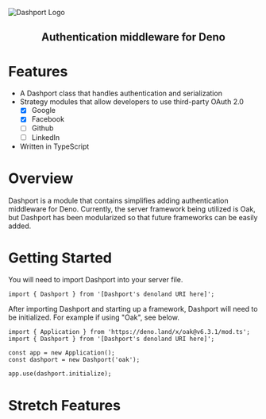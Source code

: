 ![Dashport Logo](https://i.imgur.com/3FndGDl.png)

<h2 style="text-align: center;">Authentication middleware for Deno</h2>

# Features
- A Dashport class that handles authentication and serialization
- Strategy modules that allow developers to use third-party OAuth 2.0
  - [x] Google
  - [x] Facebook
  - [ ] Github
  - [ ] LinkedIn
- Written in TypeScript

# Overview
Dashport is a module that contains simplifies adding authentication middleware for Deno. Currently, the server framework being utilized is Oak, but Dashport has been modularized so that future frameworks can be easily added.

# Getting Started
You will need to import Dashport into your server file.
```
import { Dashport } from '[Dashport's denoland URI here]';
```

After importing Dashport and starting up a framework, Dashport will need to be initialized. For example if using "Oak", see below.
```
import { Application } from 'https://deno.land/x/oak@v6.3.1/mod.ts';
import { Dashport } from '[Dashport's denoland URI here]';

const app = new Application();
const dashport = new Dashport('oak');

app.use(dashport.initialize);
```


# Stretch Features